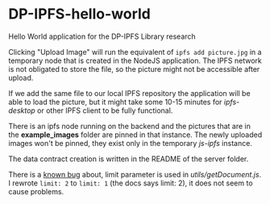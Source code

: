# DP-IPFS-hello-world
Hello World application for the DP-IPFS Library research

Clicking "Upload Image" will run the equivalent of `ipfs add picture.jpg` in a temporary node that is created in the NodeJS application.
The IPFS network is not obligated to store the file, so the picture might not be accessible after upload.

If we add the same file to our local IPFS repository the application will be able to load the picture, but it might take some 10-15 minutes for _ipfs-desktop_ or other IPFS client to be fully functional.

There is an ipfs node running on the backend and the pictures that are in the __example_images__ folder are pinned in that instance. The newly uploaded images won't be pinned, they exist only in the temporary _js-ipfs_ instance.

The data contract creation is written in the README of the server folder.

There is a [known bug](https://github.com/dashevo/dapi-grpc/issues/103) about, limit parameter is used in _utils/getDocument.js_. I rewrote `limit: 2` to `limit: 1` (the docs says limit: 2), it does not seem to cause problems.